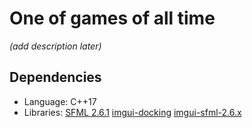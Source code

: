 # One of games of all time

*(add description later)*

## Dependencies

* Language: C++17
* Libraries: <a href="https://www.sfml-dev.org/">SFML 2.6.1</a>
<a href="https://github.com/ocornut/imgui">imgui-docking</a>
<a href="https://github.com/SFML/imgui-sfml">imgui-sfml-2.6.x</a>